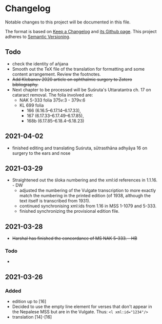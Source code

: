 # Changelog

Notable changes to this project will be documented in this file.

The format is based on [Keep a Changelog](https://keepachangelog.com/en/1.0.0/) 
and [its Github page](https://github.com/olivierlacan/keep-a-changelog/blob/master/CHANGELOG.md).
This project adheres to [Semantic Versioning](https://semver.org/spec/v2.0.0.html).

## Todo

* check the identity of añjana
* Smooth out the TeX file of the translation for formatting and some content arrangement.  Review the footnotes.
* ~~Add Klebanov 2020 article on ophthalmic surgery to Zotero bibliography.~~ 
* Next chapter to be processed will be Suśruta's Uttaratantra ch. 17 on cataract removal. The folia involved are:
  * NAK 5-333 folia 375v:3 - 379v:6	
  * KL 699 folia 
    * 166 (6.16.5–6.17.14–6.17.33), 
    * 167 (6.17.33–6.17.49–6.17.85), 
    * 168b (6.17.85–6.18.4–6.18.23)

## 2021-04-02

* finished editing and translating Suśruta, sūtrasthāna adhyāya 16 on surgery to the ears and nose

## 2021-03-29

* Straightened out the śloka numbering and the xml:id references in 1.1.16.  - DW
  * adjusted the numbering of the Vulgate transcription to more exactly match the numbering in the printed edition (of 1938, although the text itself is transcribed from 1931). 
  * continued synchronising xml:ids from 1.16 in MSS 1-1079 and 5-333.
  * finished synchronizing the provisional edition file. 

## 2021-03-28

 * ~~Harshal has finished the concordance of MS NAK 5-333. - HB~~

### Todo 

* 

## 2021-03-26

### Added

* edition up to [16]
* Decided to use the empty line element for verses that don't appear in the Nepalese MSS but are in the Vulgate.  Thus: `<l xml:id="1234"/>`
* translation [14]-[16]

